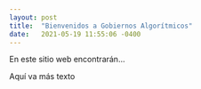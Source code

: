 ```yaml
---
layout: post
title:  "Bienvenidos a Gobiernos Algorítmicos"
date:   2021-05-19 11:55:06 -0400
---
```

En este sitio web encontrarán...

Aquí va más texto
